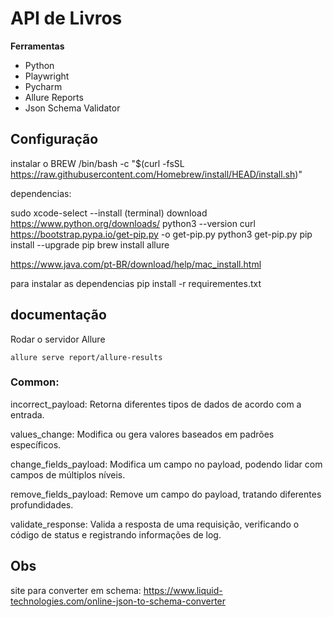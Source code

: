 # API de Livros

**Ferramentas**
* Python
* Playwright
* Pycharm
* Allure Reports
* Json Schema Validator


## Configuração

instalar o BREW /bin/bash -c "$(curl -fsSL https://raw.githubusercontent.com/Homebrew/install/HEAD/install.sh)"

dependencias:

sudo xcode-select --install (terminal) download https://www.python.org/downloads/ python3 --version curl https://bootstrap.pypa.io/get-pip.py -o get-pip.py python3 get-pip.py pip install --upgrade pip brew install allure

https://www.java.com/pt-BR/download/help/mac_install.html

para instalar as dependencias pip install -r requirementes.txt

## documentação 

Rodar o servidor Allure 

```
allure serve report/allure-results
```

### Common: 
incorrect_payload: Retorna diferentes tipos de dados de acordo com a entrada.

values_change: Modifica ou gera valores baseados em padrões específicos.

change_fields_payload: Modifica um campo no payload, podendo lidar com campos de múltiplos níveis.

remove_fields_payload: Remove um campo do payload, tratando diferentes profundidades.

validate_response: Valida a resposta de uma requisição, verificando o código de status e registrando informações de log.


## Obs

site para converter em schema: https://www.liquid-technologies.com/online-json-to-schema-converter